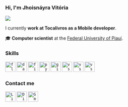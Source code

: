 ### Hi, I'm Jhoisnáyra Vitória

<img src="https://img.shields.io/static/v1?label=Overview&message=Jhoisnayra&color=D5E7F2&style=for-the-badge&logo=GitHub">

I currently **work at Tocalivros as a Mobile developer**.

🎓 **Computer scientist** at the [Federal University of Piauí](https://ufpi.br/).

### Skills

<code><img height="32" alt="flutter" src="https://cdn.jsdelivr.net/gh/devicons/devicon/icons/flutter/flutter-original.svg"></code>
<code><img height="32" alt="dart" src="https://cdn.jsdelivr.net/gh/devicons/devicon/icons/dart/dart-original.svg"></code>
<code><img height="32" alt="figma" src="https://cdn.jsdelivr.net/gh/devicons/devicon/icons/figma/figma-original.svg"></code>
<code><img height="32" alt="python" src="https://cdn.jsdelivr.net/gh/devicons/devicon/icons/python/python-original.svg"></code>
<code><img height="32" alt="git" src="https://cdn.jsdelivr.net/gh/devicons/devicon/icons/git/git-original.svg"></code>
<code><img height="32" alt="vscode" src="https://cdn.jsdelivr.net/gh/devicons/devicon/icons/vscode/vscode-original.svg"></code>
<code><img height="32" alt="vscode" src="https://cdn.jsdelivr.net/gh/devicons/devicon@latest/icons/django/django-plain.svg"></code>
<code><img height="32" alt="vscode" src="https://cdn.jsdelivr.net/gh/devicons/devicon@latest/icons/firebase/firebase-original.svg"></code>
                    

### Contact me

<a href='https://www.linkedin.com/in/jhoisnayra-rodrigues'><code><img height="32" alt="Linkedin" src="https://img.shields.io/badge/LinkedIn-0077B5?style=for-the-badge&logo=linkedin&logoColor=white"></code><a>
<a href='https://discordapp.com/users/961637813353345034'><code><img height="32" alt="Discord" src="https://img.shields.io/badge/Discord-7289DA?style=for-the-badge&logo=discord&logoColor=white"></code><a>
<a href='mailto:jhois.alu@gmail.com'><code><img height="32" alt="Gmail" src="https://img.shields.io/badge/Gmail-D14836?style=for-the-badge&logo=gmail&logoColor=white"></code><a>

<!---
### Github Stats
<div align="center">
  <a href="https://github.com/jhoisz">
  <img height="180em" src="https://github-readme-stats.vercel.app/api?username=jhoisz&show_icons=true&theme=github_dark&include_all_commits=true&count_private=true&bg_color=00000000&hide_border=true"/>
  <img height="180em" src="https://github-readme-stats.vercel.app/api/top-langs/?username=jhoisz&layout=compact&langs_count=7&theme=github_dark&bg_color=00000000&hide_border=true"/>
</div>
--->
